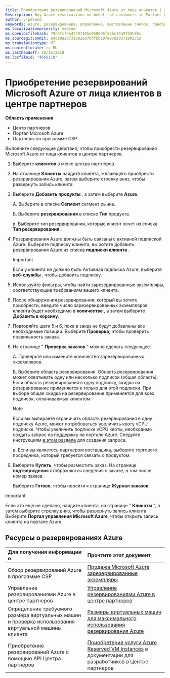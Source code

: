 ```yaml
---
title: Приобретение резервирований Microsoft Azure от лица клиентов | Центр партнеров
Description: Buy Azure reservations on behalf of customers in Partner Center.
author: v-petand
keywords: Azure, резервирования, управление, выставление счетов, приобретение
ms.localizationpriority: medium
ms.openlocfilehash: 79c6fcfea47787165e958096f23bc14a97b9b85c
ms.sourcegitcommit: a4ca0a2d731b92ed7bffbb197e0cd28371902c52
ms.translationtype: MT
ms.contentlocale: ru-RU
ms.lasthandoff: 10/15/2018
ms.locfileid: "4658110"
---
```

# <a name="buy-microsoft-azure-reservations-on-behalf-of-your-customers-in-partner-center"></a>Приобретение резервирований Microsoft Azure от лица клиентов в центре партнеров 

**Область применения**

-  Центр партнеров
-  Портал Microsoft Azure
-  Партнеры по программе CSP

Выполните следующие действия, чтобы приобрести резервирования Microsoft Azure от лица клиентов в центре партнеров.

1. Выберите **клиентов** в меню центра партнеров.  

2. На странице **Клиенты** найдите клиента, желающего приобрести резервирования Azure, затем выберите стрелку вниз, чтобы развернуть запись клиента.  

3. Выберите **Добавить продукты** , а затем выберите **Azure**. 

    А. Выберите в списке **Сегмент** сегмент рынка.

    Б. Выберите **резервирования** в списке **Тип** продукта.

    в. Выберите тип резервирования, которые клиент хочет из списка **Тип резервирования** .

4. Резервирования Azure должны быть связаны с активной подпиской Azure. Выберите подписку клиента, вы хотите добавить резервирования Azure из списка **подписки клиента** . 

    >[!IMPORTANT] 
    >Если у клиента не должно быть Активная подписка Azure, выберите **веб-службы** , чтобы добавить подписку. 

5. Используйте фильтры, чтобы найти зарезервированные экземпляры, соответствующие требованиям вашего клиента.  

6. После обнаружения резервирования, который вы хотите приобрести, введите число зарезервированных экземпляров клиента будет необходимо в **количестве** , а затем выберите **Добавить в корзину**.  

7. Повторяйте шаги 5 и 6, пока в заказ не будут добавлены все необходимые позиции. Выберите **Проверка**, чтобы проверить правильность заказа.  

8. На странице " **Проверка заказов** " можно сделать следующее. 

    А. Проверьте или измените количество зарезервированных экземпляров.

    Б. Выберите область резервирования. Область резервирования может охватывать одну или несколько подписок (общая область). Если область резервирования в одну подписку, скидка на резервирование применяется к только для этой подписки. При выборе общая скидка на резервирование применяется для всех подписок, оплачиваемых клиентом. 

     >[!NOTE]
    >Если вы выбираете ограничить область резервирования в одну подписку Azure, может потребоваться увеличить квоту vCPU подписке. Чтобы увеличить подписке vCPU квоты, необходимо создать запрос на поддержку на портале Azure. Следуйте инструкциям [в этом разделе](https://docs.microsoft.com/azure/azure-supportability/resource-manager-core-quotas-request) для создания запроса.    

    в. Если вы являетесь партнером поставщика, выберите торгового посредника, который требуется связать с продуктом.

9. Выберите **Купить**, чтобы разместить заказ. На странице **подтверждения** отображаются сведения о заказе, в том числе номер заказа.    
     
     Выберите **Готово**, чтобы перейти к странице **Журнал заказов**. 

>[!IMPORTANT]
>Если это еще не сделано, найдите клиента, на странице " **Клиенты** ", а затем выберите стрелку вниз, чтобы развернуть запись клиента. Выберите **Портал управления Microsoft Azure**, чтобы открыть запись клиента на портале Azure.

## <a name="azure-reservations-resources"></a>Ресурсы о резервированиях Azure
|**Для получения информации о**   |**Прочтите этот документ**    |
|:-----------------------------|:-----------------|
|Обзор резервирований Azure в программе CSP  | [Продажа Microsoft Azure зарезервированные экземпляры](azure-reservations.md) |
|Управление резервированиями Azure в центре партнеров | [Управление резервированиями Azure в центре партнеров](azure-reservations-manage.md)
|Определение требуемого размера виртуальных машин и проверка использования виртуальной машины клиента   |[Размеры виртуальных машин для максимального использования резервирования Azure](azure-usage.md)   |
|Приобретение резервирований Azure с помощью API Центра партнеров | [Приобретение услуги Azure Reserved VM Instances](https://docs.microsoft.com/partner-center/develop/purchase-azure-reservations) в документации для разработчиков в Центре партнеров

 


 
